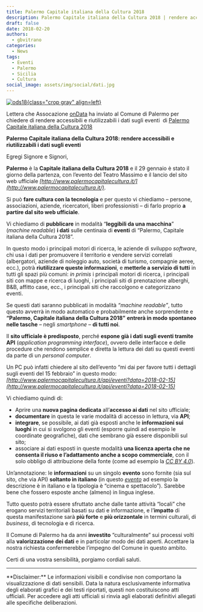 ```yaml
---
title: Palermo Capitale italiana della Cultura 2018
description: Palermo Capitale italiana della Cultura 2018 | rendere accessibili e riutilizzabili i dati sugli eventi
draft: false
date: 2018-02-20
authors:
  - gbvitrano
categories:
  - News
tags:
  - Eventi
  - Palermo
  - Sicilia
  - Cultura
social_image: assets/img/social/dati.jpg  
--- 
```

<style>
.md-typeset code { background-color: #fff0;}  
.md-typeset pre>code { background-color: #fff0;}  
</style>
[![ods18](dati.jpg "Palermo Capitale italiana della Cultura 2018: rendere accessibili e riutilizzabili i dati sugli eventi" ){class="crop gray" align=left}](index.md)

Lettera che Assocazione [onData](http://blog.ondata.it/palermo-capitale-italiana-della-cultura-2018-rendere-accessibili-e-riutilizzabili-i-dati-sugli-eventi/) ha inviato al Comune di Palermo per chiedere di rendere accessibili e riutilizzabili i dati sugli eventi  di [Palermo Capitale italiana della Cultura 2018](http://www.palermocapitalecultura.it/)

**Palermo Capitale italiana della Cultura 2018: rendere accessibili e riutilizzabili i dati sugli eventi**<!-- more -->

Egregi Signore e Signori,

**Palermo** è la **Capitale italiana della Cultura 2018** e il 29 gennaio è stato il giorno della partenza, con l’evento del Teatro Massimo e il lancio del sito web ufficiale _[http://www.palermocapitalecultura.it/](http://www.palermocapitalecultura.it/)_.

Si può **fare cultura con la tecnologia** e per questo vi chiediamo – persone, associazioni, aziende, ricercatori, liberi professionisti – di farlo proprio **a partire dal sito web ufficiale**.

Vi chiediamo di **pubblicare** in modalità “**leggibili da una macchina**” (_machine readable_) **i dati** sulle centinaia di **eventi** di “Palermo, Capitale italiana della Cultura 2018”.

In questo modo i principali motori di ricerca, le aziende di sviluppo _software_, chi usa i dati per promuovere il territorio e vendere servizi correlati (albergatori, aziende di noleggio auto, società di turismo, compagnie aeree, ecc.), potrà **riutilizzare queste informazioni**, e **metterle a servizio di tutti** in tutti gli spazi più comuni: _in primis_ i principali motori di ricerca, i principali siti con mappe e ricerca di luoghi, i principali siti di prenotazione alberghi, B&B, affitto case, ecc., i principali siti che raccolgono e categorizzano eventi.

Se questi dati saranno pubblicati in modalità _“machine readable”_, tutto questo avverrà in modo automatico e probabilmente anche sorprendente e **“Palermo, Capitale italiana della Cultura 2018”** **entrerà in modo spontaneo nelle tasche** – negli _smartphone_ – **di tutti noi**.

Il **sito ufficiale è predisposto**, perché **espone già i dati sugli eventi tramite API** (_application programming interface_), ovvero delle interfacce e delle procedure che rendono semplice e diretta la lettura dei dati su questi eventi da parte di un _personal computer_.

Un PC può infatti chiedere al sito dell’evento “mi dai per favore tutti i dettagli sugli eventi del 15 febbraio” in questo modo: _[http://www.palermocapitalecultura.it/api/eventi?data=2018-02-15](http://www.palermocapitalecultura.it/api/eventi?data=2018-02-15)_

Vi chiediamo quindi di:


* Aprire una **nuova pagina dedicata** all’**accesso ai dati** nel sito ufficiale;
* **documentare** in questa le varie modalità di accesso in lettura, via **API**;
* **integrare**, se possibile, ai dati già esposti anche le **informazioni sui luoghi** in cui si svolgono gli eventi (esporre quindi ad esempio le coordinate geografiche), dati che sembrano già essere disponibili sul sito;
* associare ai dati esposti in queste modalità **una licenza aperta che ne consenta il riuso e l’adattamento anche a scopo commerciale**, con il solo obbligo di attribuzione della fonte (come ad esempio la _[CC BY 4.0](https://creativecommons.org/licenses/by/4.0/deed.it)_).

Un’annotazione: le **informazioni** su un singolo **evento** sono fornite (sia sul sito, che via API) **soltanto in italiano** (in questo _[evento](http://www.palermocapitalecultura.it/en/eventi/tamerlano)_ ad esempio la descrizione è in italiano e la tipologia è “cinema e spettacolo”). Sarebbe bene che fossero esposte anche (almeno) in lingua inglese.

Tutto questo potrà essere sfruttato anche dalle tante attività “locali” che erogano servizi territoriali basati su dati e informazione, e l’**impatto** di questa manifestazione sarà **più forte** e **più orizzontale** in termini culturali, di _business_, di tecnologia e di ricerca.

Il Comune di Palermo ha da anni **investito** “culturalmente” sui processi volti alla **valorizzazione dei dati** e in particolar modo dei dati aperti. Accettare la nostra richiesta confermerebbe l’impegno del Comune in questo ambito.

Certi di una vostra sensibilità, porgiamo cordiali saluti.

<hr>
**Disclaimer:** Le informazioni visibili e condivise non comportano la visualizzazione di dati sensibili. Data la natura esclusivamente informativa degli elaborati grafici e dei testi riportati, questi non costituiscono atti ufficiali. Per accedere agli atti ufficiali si rinvia agli elaborati definitivi allegati alle specifiche deliberazioni.